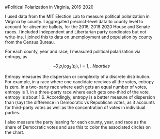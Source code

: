 #Political Polarization in Virginia, 2016-2020

I used data from the MIT Election Lab to measure political polarization in Virginia by county. I aggregated precinct-level data to county level to account for absentee ballots, for the 2016, 2018 2020 House and Senate races. I included Independent and Libertarian party candidates but not write-ins. I joined this to data on unemployment and population by county from the Census Bureau.

For each county, year and race, I measured political polarization via entropy, as

$$-\sum_i p_i log_2(p_i), i = 1,..N parties$$

Entropy measures the dispersion or complexity of a discrete distribution. For example, in a race where one candidate receives all the votes, entropy is zero. In a two-party race where each gets an equal number of votes, entropy is 1. In a three-party race where each gets one-third of the vote, entropy is about 1.6. Accordingly, entropy is a better measure of dispersion than (say) the difference in Democratic vs Republican votes, as it accounts for third-party votes as well as the concentration of votes in individual parties. 

I also measure the party leaning for each county, year, and race as the share of Democratic votes and use this to color the associated circles on the chart. 
